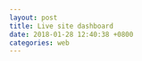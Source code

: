 ```yaml
---
layout: post
title: Live site dashboard 
date: 2018-01-28 12:40:38 +0800
categories: web
---
```



<div id="live_site_5" style="width: 100%; min-height: 800px"></div>
<div id="live_site_6" style="width: 100%; min-height: 600px"></div>

<script type="text/javascript">

var live_site_chart_5 = echarts.init(document.getElementById('live_site_5'));
var live_site_chart_6 = echarts.init(document.getElementById('live_site_6'));

function updateLineChart(month, element, title) {
	$.getJSON('http://feed.genghuiluo.cn/live/total_view_by_hour.json?month=' + month, function(data){

	var xdata = [];
	var ydata_zhanqi = []
	var ydata_huya = []
	var ydata_douyu = []
	var ydata_panda = []
	//var ydata_huomao = []
	
	$.each( data, function( key, val ) {

		switch (val.site) {
		case 'zhanqi':
			ydata_zhanqi.push(val.total_view);
			break;
		case 'huya':
			ydata_huya.push(val.total_view);
			break;
		case 'douyu':
			xdata.push(val.format_by_hour);
			ydata_douyu.push(val.total_view);
			break;
		case 'panda':
			ydata_panda.push(val.total_view);
			break;
		/*
		case 'huomao':
			ydata_huomao.push(val.total_view);
			break;
		*/
		}
        });
	
	option = {
    		title: {
    		    text: title,
		    x: 'center'
    		},
    		tooltip : {
    		    trigger: 'axis',
    		    axisPointer: {
    		        type: 'cross',
    		        label: {
    		            backgroundColor: '#6a7985'
    		        }
    		    }
    		},
    		legend: {
		    x: 'right',
    		    data:['战旗','虎牙','斗鱼','熊猫','火猫']
    		},
    		toolbox: {
		    x: 'left',
    		    feature: {
    		        saveAsImage: {}
    		    }
    		},
    		grid: {
    		    left: '3%',
    		    right: '4%',
    		    bottom: '3%',
    		    containLabel: true
    		},
    		xAxis : [
		    {
    		        //type : 'time',
    		        type : 'category',
    		        boundaryGap : false,
    		        data : xdata
    		    }
    		],
    		yAxis : [
    		    {
    		        type : 'value'
    		    }
    		],
    		series : [
    		    {
    		        name:'战旗',
    		        type:'line',
    		        stack: 'total_view_by_hour',
    		        areaStyle: {normal: {}},
    		        data: ydata_zhanqi
    		    },
    		    {
    		        name:'虎牙',
    		        type:'line',
    		        stack: 'total_view_by_hour',
    		        areaStyle: {normal: {}},
    		        data: ydata_huya
    		    },
    		    {
    		        name:'斗鱼',
    		        type:'line',
    		        stack: 'total_view_by_hour',
    		        areaStyle: {normal: {}},
    		        data: ydata_douyu
    		    },
    		    {
    		        name:'熊猫',
    		        type:'line',
    		        stack: '总量',
    		        areaStyle: {normal: {}},
    		        data: ydata_panda
    		    },
		/*
    		    {
    		        name:'火猫',
    		        type:'line',
    		        stack: 'total_view_by_hour',
    		        label: {
    		            normal: {
    		                show: true,
    		                position: 'top'
    		            }
    		        },
    		        areaStyle: {normal: {}},
    		        data: ydata_huomao
    		    }
		*/
    		]
	};
	
	element.setOption(option);
	})
}

function updatePieChart(month, element, title) {
	$.getJSON('http://feed.genghuiluo.cn/live/total_view_by_category.json', function(data){
	
	var xdata = [];
	// http://blog.csdn.net/zhouyanldh/article/details/6976280
	var ydatas = [];
	var ydata = {};
	
	$.each( data, function( key, val ) {
		xdata.push(val.site_category);
		ydata["value"] = val.total_view;
		ydata["name"] = val.site_category;
		ydatas.push(ydata);
		ydata = {}
	});

	//alert(ydata);
	//var jsonString = JSON.stringify(ydatas);

	option = {
	    title: {
    		text: title,
		x: 'center'
    	    },
	    tooltip: {
	        trigger: 'item',
	        formatter: "{a} <br/>{b}: {c} ({d}%)"
	    },
	    legend: {
	        orient: 'vertical',
	        x: 'right',
	        data: xdata
	    },
	    toolbox: {
		x: 'left',
    		feature: {
    		    saveAsImage: {}
    		}
    	    },
	    series: [
	        {
	            name:'合计访问(每小时人次):',
	            type:'pie',
	            radius: ['50%', '70%'],
	            avoidLabelOverlap: false,
	            label: {
	                normal: {
	                    show: false,
	                    position: 'center'
	                },
	                emphasis: {
	                    show: true,
	                    textStyle: {
	                        fontSize: '30',
	                        fontWeight: 'bold'
	                    }
	                }
	            },
	            labelLine: {
	                normal: {
	                    show: false
	                }
	            },
	            data: ydatas
	        }
	    ]
	};
	
	element.setOption(option);
	})
}



$(document).ready(function() {
    updateLineChart(5, live_site_chart_5,'May, 2017 - Total view by Hour');
    updatePieChart(123, live_site_chart_6,'Total view per hour by Catetory');
});


